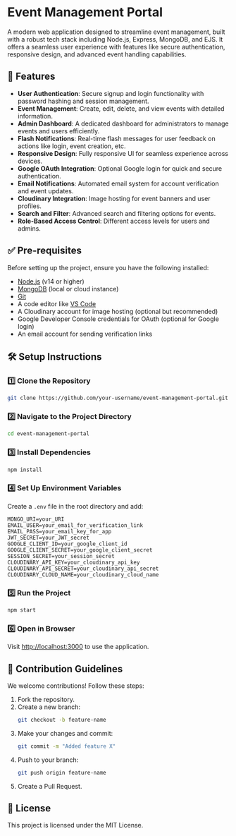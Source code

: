# Event Management Portal

A modern web application designed to streamline event management, built with a robust tech stack including Node.js, Express, MongoDB, and EJS. It offers a seamless user experience with features like secure authentication, responsive design, and advanced event handling capabilities.

## 📌 Features

- **User Authentication**: Secure signup and login functionality with password hashing and session management.
- **Event Management**: Create, edit, delete, and view events with detailed information.
- **Admin Dashboard**: A dedicated dashboard for administrators to manage events and users efficiently.
- **Flash Notifications**: Real-time flash messages for user feedback on actions like login, event creation, etc.
- **Responsive Design**: Fully responsive UI for seamless experience across devices.
- **Google OAuth Integration**: Optional Google login for quick and secure authentication.
- **Email Notifications**: Automated email system for account verification and event updates.
- **Cloudinary Integration**: Image hosting for event banners and user profiles.
- **Search and Filter**: Advanced search and filtering options for events.
- **Role-Based Access Control**: Different access levels for users and admins.

## ✅ Pre-requisites

Before setting up the project, ensure you have the following installed:

- [Node.js](https://nodejs.org/) (v14 or higher)
- [MongoDB](https://www.mongodb.com/) (local or cloud instance)
- [Git](https://git-scm.com/)
- A code editor like [VS Code](https://code.visualstudio.com/)
- A Cloudinary account for image hosting (optional but recommended)
- Google Developer Console credentials for OAuth (optional for Google login)
- An email account for sending verification links

## 🛠️ Setup Instructions

### 1️⃣ Clone the Repository

```bash
git clone https://github.com/your-username/event-management-portal.git
```

### 2️⃣ Navigate to the Project Directory

```bash
cd event-management-portal
```

### 3️⃣ Install Dependencies

```bash
npm install
```

### 4️⃣ Set Up Environment Variables

Create a `.env` file in the root directory and add:

```env
MONGO_URI=your_URI
EMAIL_USER=your_email_for_verification_link
EMAIL_PASS=your_email_key_for_app
JWT_SECRET=your_JWT_secret
GOOGLE_CLIENT_ID=your_google_client_id
GOOGLE_CLIENT_SECRET=your_google_client_secret
SESSION_SECRET=your_session_secret
CLOUDINARY_API_KEY=your_cloudinary_api_key
CLOUDINARY_API_SECRET=your_cloudinary_api_secret
CLOUDINARY_CLOUD_NAME=your_cloudinary_cloud_name
```

### 5️⃣ Run the Project

```bash
npm start
```

### 6️⃣ Open in Browser

Visit [http://localhost:3000](http://localhost:3000) to use the application.

## 🎯 Contribution Guidelines

We welcome contributions! Follow these steps:

1. Fork the repository.
2. Create a new branch:
   ```bash
   git checkout -b feature-name
   ```
3. Make your changes and commit:
   ```bash
   git commit -m "Added feature X"
   ```
4. Push to your branch:
   ```bash
   git push origin feature-name
   ```
5. Create a Pull Request.

## 📜 License

This project is licensed under the MIT License.

